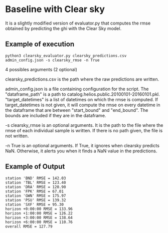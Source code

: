 # Baseline with Clear sky

It is a slightly modified version of evaluator.py that computes the rmse obtained by predicting the ghi with the Clear Sky model.

## Example of execution

```
python3 clearsky_evaluator.py clearsky_predictions.csv admin_config.json -s clearsky_rmse -n True
```

4 possibles arguments (2 optional)

clearsky_predictions.csv is the path where the raw predictions are written.

admin_config.json is a file containing configuration for the script. The "dataframe_path" is a path to catalog.helios.public.20100101-20160101.pkl. "target_datetimes" is a list of datetimes on which the rmse is computed. If target_datetimes is not given, it will compute the rmse on every datetime in the dataframe that are between "start_bound" and "end_bound". The bounds are included if they are in the dataframe.

-s clearsky_rmse is an optional arguments. It is the path to the file where the rmse of each individual sample is written. If there is no path given, the file is not written.

-n True is an optional arguments. If True, it ignores when clearsky predicts NaN. Otherwise, it alerts you when it finds a NaN value in the predictions.

## Example of Output

```
station 'BND' RMSE = 142.03
station 'TBL' RMSE = 123.40
station 'DRA' RMSE = 120.90
station 'FPK' RMSE = 67.01
station 'GWN' RMSE = 175.97
station 'PSU' RMSE = 139.32
station 'SXF' RMSE = 95.30
horizon +0:00:00 RMSE = 133.96
horizon +1:00:00 RMSE = 126.22
horizon +3:00:00 RMSE = 138.64
horizon +6:00:00 RMSE = 110.76
overall RMSE = 127.79
```
